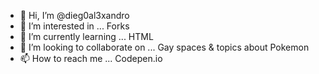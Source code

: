 - 👋 Hi, I’m @dieg0al3xandro
- 👀 I’m interested in ... Forks
- 🌱 I’m currently learning ... HTML
- 💞️ I’m looking to collaborate on ... Gay spaces & topics about Pokemon
- 📫 How to reach me ... Codepen.io

<!---
dieg0al3xandro/dieg0al3xandro is a ✨ special ✨ repository because its `README.md` (this file) appears on your GitHub profile.
You can click the Preview link to take a look at your changes.
--->
